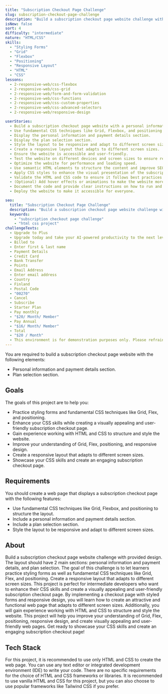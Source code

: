 ```yaml
---
title: "Subscription Checkout Page Challenge"
slug: subscription-checkout-page-challenge
description: "Build a subscription checkout page website challenge with provided design. The layout should have 2 main sections: personal information and payment details, and plan selection."
isNew: false
sort: 4
difficulty: "intermediate"
nature: "HTML/CSS"
skills:
  - "Styling Forms"
  - "Grid"
  - "Flexbox"
  - "Positioning"
  - "Responsive Layout"
  - "HTML"
  - "CSS"
lessons:
  - 2-responsive-web/css-flexbox
  - 2-responsive-web/css-grid
  - 2-responsive-web/form-and-form-validation
  - 2-responsive-web/css-functions
  - 2-responsive-web/css-custom-properties
  - 2-responsive-web/css-advanced-selectors
  - 2-responsive-web/responsive-design

userStories:
  - Build a subscription checkout page website with a personal information and payment details section, and a plan selection section.
  - Use fundamental CSS techniques like Grid, Flexbox, and positioning to structure the layout.
  - Display the personal information and payment details section.
  - Display the plan selection section.
  - Style the layout to be responsive and adapt to different screen sizes.
  - Create a responsive layout that adapts to different screen sizes.
  - Ensure the website is accessible and user-friendly.
  - Test the website on different devices and screen sizes to ensure responsiveness.
  - Optimize the website for performance and loading speed.
  - Use semantic HTML elements to structure the content and improve SEO.
  - Apply CSS styles to enhance the visual presentation of the subscription checkout page elements.
  - Validate the HTML and CSS code to ensure it follows best practices and standards.
  - (Optional) Add hover effects or animations to make the website more interactive.
  - Document the code and provide clear instructions on how to run and use the website.
  - Deploy the website to make it accessible for everyone.

seo:
  title: "Subscription Checkout Page Challenge"
  description: "Build a subscription checkout page website challenge with provided design. The layout should have 2 main sections: personal information and payment details, and plan selection. The goal of this challenge is to let learners practice styling forms as well as fundamental CSS techniques like Grid, Flex, and positioning. Create a responsive layout that adapts to different screen sizes. This project is perfect for intermediate developers who want to enhance their CSS skills and create a visually appealing and user-friendly subscription checkout page. By implementing a checkout page with styled forms and responsive design, you will learn how to create an attractive and functional web page that adapts to different screen sizes. Additionally, you will gain experience working with HTML and CSS to structure and style the website. This project will help you improve your understanding of Grid, Flex, positioning, responsive design, and create visually appealing and user-friendly web pages. Get ready to showcase your CSS skills and create an engaging subscription checkout page!"
  keywords:
    - "subscription checkout page challenge"
    - "html css project"
challengeTexts:
  - Upgrade to Plus
  - Upgrade today and take your AI-powered productivity to the next level.
  - Billed to
  - Enter first & last name
  - Payment Details
  - Credit Card
  - Bank Transfer
  - Points
  - Email Address
  - Enter email address
  - Country
  - Finland
  - Postal Code
  - "00270"
  - Cancel
  - Subscribe
  - Starter Plan
  - Pay monthly
  - "$20/ Month/ Member"
  - Pay Annual
  - "$16/ Month/ Member"
  - Total
  - "$20 / Month"
  - This environment is for demonstration purposes only. Please refrain from entering any actual sensitive data.
---
```


You are required to build a subscription checkout page website with the following elements:

- Personal information and payment details section.
- Plan selection section.

## Goals

The goals of this project are to help you:

- Practice styling forms and fundamental CSS techniques like Grid, Flex, and positioning.
- Enhance your CSS skills while creating a visually appealing and user-friendly subscription checkout page.
- Gain experience working with HTML and CSS to structure and style the website.
- Improve your understanding of Grid, Flex, positioning, and responsive design.
- Create a responsive layout that adapts to different screen sizes.
- Showcase your CSS skills and create an engaging subscription checkout page.

## Requirements

You should create a web page that displays a subscription checkout page with the following features:

- Use fundamental CSS techniques like Grid, Flexbox, and positioning to structure the layout.
- Include a personal information and payment details section.
- Include a plan selection section.
- Style the layout to be responsive and adapt to different screen sizes.

## About

Build a subscription checkout page website challenge with provided design. The layout should have 2 main sections: personal information and payment details, and plan selection. The goal of this challenge is to let learners practice styling forms as well as fundamental CSS techniques like Grid, Flex, and positioning. Create a responsive layout that adapts to different screen sizes. This project is perfect for intermediate developers who want to enhance their CSS skills and create a visually appealing and user-friendly subscription checkout page. By implementing a checkout page with styled forms and responsive design, you will learn how to create an attractive and functional web page that adapts to different screen sizes. Additionally, you will gain experience working with HTML and CSS to structure and style the website. This project will help you improve your understanding of Grid, Flex, positioning, responsive design, and create visually appealing and user-friendly web pages. Get ready to showcase your CSS skills and create an engaging subscription checkout page!

## Tech Stack

For this project, it is recommended to use only HTML and CSS to create the web page. You can use any text editor or integrated development environment (IDE) to write your code. There are no specific requirements for the choice of HTML and CSS frameworks or libraries. It is recommended to use vanilla HTML and CSS for this project, but you can also choose to use popular frameworks like Tailwind CSS if you prefer.
